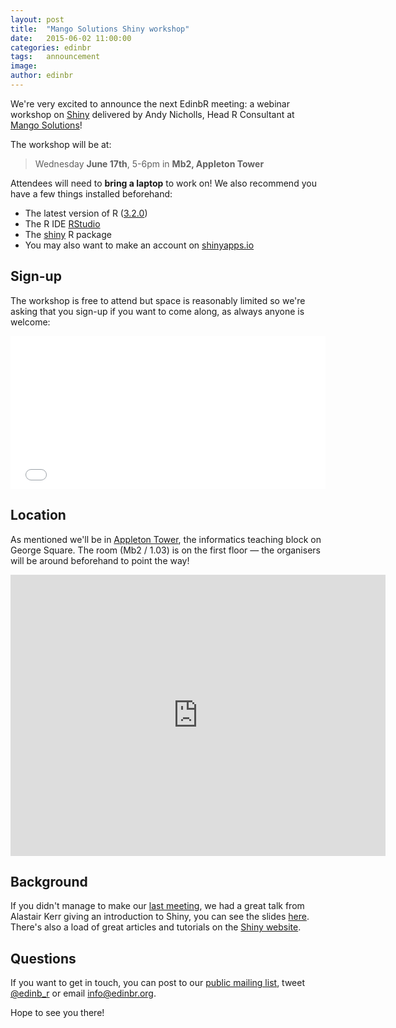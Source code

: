 ```yaml
---
layout: post
title:  "Mango Solutions Shiny workshop"
date:   2015-06-02 11:00:00
categories: edinbr
tags:   announcement
image:
author: edinbr
---
```


We're very excited to announce the next EdinbR meeting: a webinar workshop on [Shiny](http://shiny.rstudio.com/) delivered by Andy Nicholls, Head R Consultant at [Mango Solutions](http://www.mango-solutions.com/)!

The workshop will be at:

> Wednesday **June 17th**, 5-6pm in **Mb2, Appleton Tower**

Attendees will need to **bring a laptop** to work on! We also recommend you have a few things installed beforehand:

* The latest version of R ([3.2.0](http://www.r-project.org/))
* The R IDE [RStudio](http://www.rstudio.com/products/rstudio/)
* The [shiny](http://cran.r-project.org/web/packages/shiny/index.html) R package
* You may also want to make an account on [shinyapps.io](http://www.shinyapps.io/)

## Sign-up

The workshop is free to attend but space is reasonably limited so we're asking that you sign-up if you want to come along, as always anyone is welcome:

<div style="width:100%; text-align:left;" ><iframe  src="//eventbrite.co.uk/tickets-external?eid=17216432814&ref=etckt" frameborder="0" height="245" width="100%" vspace="0" hspace="0" marginheight="5" marginwidth="5" scrolling="auto" allowtransparency="true"></iframe></div>

## Location

As mentioned we'll be in [Appleton Tower](http://www.ed.ac.uk/schools-departments/estates-buildings/buildings-information/a-z-buildings-list?id=201&cw_xml=Building_profile.cfm), the informatics teaching block on George Square. The room (Mb2 / 1.03) is on the first floor &mdash; the organisers will be around beforehand to point the way!

<iframe src="https://www.google.com/maps/embed?pb=!1m18!1m12!1m3!1d2234.295262696258!2d-3.1867096000000004!3d55.9442542!2m3!1f0!2f0!3f0!3m2!1i1024!2i768!4f13.1!3m3!1m2!1s0x4887c783851c5b41%3A0x3d222164a50901a6!2sUniversity+of+Edinburgh%2C+The+University+of+Edinburgh%2C+Edinburgh%2C+City+of+Edinburgh+EH8!5e0!3m2!1sen!2suk!4v1433189969802" width="600" height="450" frameborder="0" style="border:0; margin: 0 auto;"></iframe>
<br />

## Background

If you didn't manage to make our [last meeting](http://edinbr.org/edinbr/2015/05/13/edinbr-may-meeting.html), we had a great talk from Alastair Kerr giving an introduction to Shiny, you can see the slides [here](https://github.com/EdinbR/edinbr-talks/blob/master/2015-05-20/Kerr_IntroductionToRShiny.pdf). There's also a load of great articles and tutorials on the [Shiny website](http://shiny.rstudio.com/).


## Questions

If you want to get in touch, you can post to our [public mailing list](https://groups.google.com/forum/#!forum/edinbr), tweet [@edinb_r](http://twitter.com/edinb_r) or email [info@edinbr.org](mailto:info@edinbr.org).

Hope to see you there!
